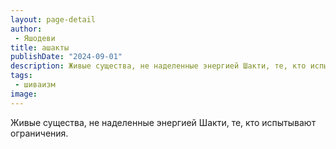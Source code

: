 ```yaml
---
layout: page-detail
author:
 - Яшодеви
title: ашакты
publishDate: "2024-09-01"
description: Живые существа, не наделенные энергией Шакти, те, кто испытывают ограничения.
tags:
 - шиваизм
image: 
---
```


Живые существа, не наделенные энергией Шакти, те, кто испытывают ограничения.

